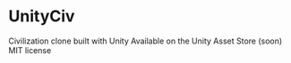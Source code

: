 # UnityCiv
Civilization clone built with Unity
Available on the Unity Asset Store (soon)
MIT license